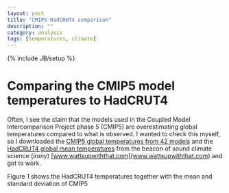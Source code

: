 ```yaml
---
layout: post
title: "CMIP5 HadCRUT4 comparison"
description: ""
category: analysis
tags: [temperatures, climate]
---
```

{% include JB/setup %}

# Comparing the CMIP5 model temperatures to HadCRUT4
Often, I see the claim that the models used in the Coupled Model Intercomparison Project phase 5 (CMIP5) are overestimating global temperatures compared to what is observed. I wanted to check this myself, so I downloaded the [CMIP5 global temperatures from 42 models]() and the [HadCRUT4 global mean temperatures]() from the beacon of sound climate science (*irony*) [www.wattsupwiththat.com](www.wattsupwiththat.com) and got to work.

Figure 1 shows the HadCRUT4 temperatures together with the mean and standard deviation of  CMIP5